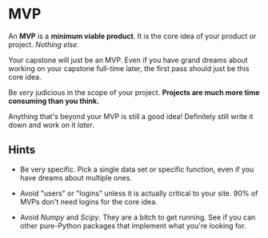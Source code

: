 # MVP

An **MVP** is a **minimum viable product**.
It is the core idea of your product or project.
_Nothing else_.

Your capstone will just be an MVP.
Even if you have grand dreams about working on your capstone full-time later, the first pass should just be this core idea.

Be _very_ judicious in the scope of your project.
**Projects are much more time consuming than you think.**

Anything that's beyond your MVP is still a good idea!
Definitely still write it down and work on it _later_.

## Hints

*   Be very specific.
    Pick a single data set or specific function, even if you have dreams about multiple ones.

*   Avoid "users" or "logins" unless it is actually critical to your site.
    90% of MVPs don't need logins for the core idea.

*   Avoid _Numpy_ and _Scipy_.
    They are a bitch to get running.
    See if you can other pure-Python packages that implement what you're looking for.
